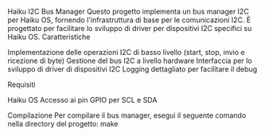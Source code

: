 Haiku I2C Bus Manager
Questo progetto implementa un bus manager I2C per Haiku OS, fornendo l'infrastruttura di base per le comunicazioni I2C. È progettato per facilitare lo sviluppo di driver per dispositivi I2C specifici su Haiku OS.
Caratteristiche

Implementazione delle operazioni I2C di basso livello (start, stop, invio e ricezione di byte)
Gestione del bus I2C a livello hardware
Interfaccia per lo sviluppo di driver di dispositivi I2C
Logging dettagliato per facilitare il debug

Requisiti

Haiku OS
Accesso ai pin GPIO per SCL e SDA

Compilazione
Per compilare il bus manager, esegui il seguente comando nella directory del progetto:
make
